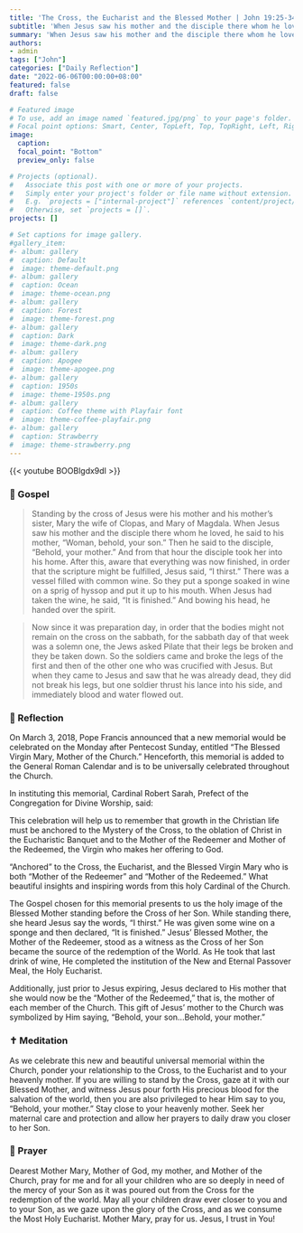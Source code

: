 ```yaml
---
title: 'The Cross, the Eucharist and the Blessed Mother | John 19:25-34'
subtitle: 'When Jesus saw his mother and the disciple there whom he loved, he said to his mother, "Woman, behold, your son." Then he said to the disciple, "Behold, your mother." And from that hour the disciple took her into his home. John 19:26-27'
summary: 'When Jesus saw his mother and the disciple there whom he loved, he said to his mother, "Woman, behold, your son." Then he said to the disciple, "Behold, your mother." And from that hour the disciple took her into his home. John 19:26-27'
authors:
- admin
tags: ["John"]
categories: ["Daily Reflection"]
date: "2022-06-06T00:00:00+08:00"
featured: false
draft: false

# Featured image
# To use, add an image named `featured.jpg/png` to your page's folder.
# Focal point options: Smart, Center, TopLeft, Top, TopRight, Left, Right, BottomLeft, Bottom, BottomRight
image:
  caption:
  focal_point: "Bottom"
  preview_only: false

# Projects (optional).
#   Associate this post with one or more of your projects.
#   Simply enter your project's folder or file name without extension.
#   E.g. `projects = ["internal-project"]` references `content/project/deep-learning/index.md`.
#   Otherwise, set `projects = []`.
projects: []

# Set captions for image gallery.
#gallery_item:
#- album: gallery
#  caption: Default
#  image: theme-default.png
#- album: gallery
#  caption: Ocean
#  image: theme-ocean.png
#- album: gallery
#  caption: Forest
#  image: theme-forest.png
#- album: gallery
#  caption: Dark
#  image: theme-dark.png
#- album: gallery
#  caption: Apogee
#  image: theme-apogee.png
#- album: gallery
#  caption: 1950s
#  image: theme-1950s.png
#- album: gallery
#  caption: Coffee theme with Playfair font
#  image: theme-coffee-playfair.png
#- album: gallery
#  caption: Strawberry
#  image: theme-strawberry.png
---
```


{{< youtube BOOBlgdx9dI >}}

### :love_letter: Gospel
> Standing by the cross of Jesus were his mother and his mother’s sister, Mary the wife of Clopas, and Mary of Magdala. When Jesus saw his mother and the disciple there whom he loved, he said to his mother, “Woman, behold, your son.” Then he said to the disciple, “Behold, your mother.” And from that hour the disciple took her into his home. After this, aware that everything was now finished, in order that the scripture might be fulfilled, Jesus said, “I thirst.” There was a vessel filled with common wine. So they put a sponge soaked in wine on a sprig of hyssop and put it up to his mouth. When Jesus had taken the wine, he said, “It is finished.” And bowing his head, he handed over the spirit.

> Now since it was preparation day, in order that the bodies might not remain on the cross on the sabbath, for the sabbath day of that week was a solemn one, the Jews asked Pilate that their legs be broken and they be taken down. So the soldiers came and broke the legs of the first and then of the other one who was crucified with Jesus. But when they came to Jesus and saw that he was already dead, they did not break his legs, but one soldier thrust his lance into his side, and immediately blood and water flowed out.

### :speech_balloon: Reflection
On March 3, 2018, Pope Francis announced that a new memorial would be celebrated on the Monday after Pentecost Sunday, entitled “The Blessed Virgin Mary, Mother of the Church.” Henceforth, this memorial is added to the General Roman Calendar and is to be universally celebrated throughout the Church.

In instituting this memorial, Cardinal Robert Sarah, Prefect of the Congregation for Divine Worship, said:

This celebration will help us to remember that growth in the Christian life must be anchored to the Mystery of the Cross, to the oblation of Christ in the Eucharistic Banquet and to the Mother of the Redeemer and Mother of the Redeemed, the Virgin who makes her offering to God.

“Anchored” to the Cross, the Eucharist, and the Blessed Virgin Mary who is both “Mother of the Redeemer” and “Mother of the Redeemed.” What beautiful insights and inspiring words from this holy Cardinal of the Church.

The Gospel chosen for this memorial presents to us the holy image of the Blessed Mother standing before the Cross of her Son. While standing there, she heard Jesus say the words, “I thirst.” He was given some wine on a sponge and then declared, “It is finished.” Jesus’ Blessed Mother, the Mother of the Redeemer, stood as a witness as the Cross of her Son became the source of the redemption of the World. As He took that last drink of wine, He completed the institution of the New and Eternal Passover Meal, the Holy Eucharist.

Additionally, just prior to Jesus expiring, Jesus declared to His mother that she would now be the “Mother of the Redeemed,” that is, the mother of each member of the Church. This gift of Jesus’ mother to the Church was symbolized by Him saying, “Behold, your son...Behold, your mother.”

### :latin_cross: Meditation
As we celebrate this new and beautiful universal memorial within the Church, ponder your relationship to the Cross, to the Eucharist and to your heavenly mother. If you are willing to stand by the Cross, gaze at it with our Blessed Mother, and witness Jesus pour forth His precious blood for the salvation of the world, then you are also privileged to hear Him say to you, “Behold, your mother.” Stay close to your heavenly mother. Seek her maternal care and protection and allow her prayers to daily draw you closer to her Son.

### :pray: Prayer
Dearest Mother Mary, Mother of God, my mother, and Mother of the Church, pray for me and for all your children who are so deeply in need of the mercy of your Son as it was poured out from the Cross for the redemption of the world. May all your children draw ever closer to you and to your Son, as we gaze upon the glory of the Cross, and as we consume the Most Holy Eucharist. Mother Mary, pray for us. Jesus, I trust in You!
